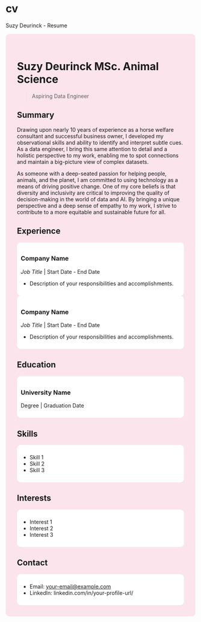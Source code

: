 # cv
Suzy Deurinck - Resume
<div style="background-color: #FCE4EC; padding: 30px; border-radius: 10px;">

# Suzy Deurinck MSc. Animal Science
> Aspiring Data Engineer

## Summary
Drawing upon nearly 10 years of experience as a horse welfare consultant and successful
business owner, I developed my observational skills and ability to identify and interpret subtle
cues. As a data engineer, I bring this same attention to detail and a holistic perspective to my
work, enabling me to spot connections and maintain a big-picture view of complex datasets.
  
As someone with a deep-seated passion for helping people, animals, and the planet, I am
committed to using technology as a means of driving positive change. One of my core beliefs
is that diversity and inclusivity are critical to improving the quality of decision-making in the
world of data and AI. By bringing a unique perspective and a deep sense of empathy to my
work, I strive to contribute to a more equitable and sustainable future for all.

## Experience
<div style="background-color: #FFFFFF; padding: 10px; border-radius: 10px;">
  
### Company Name
*Job Title* | Start Date - End Date
- Description of your responsibilities and accomplishments.

</div>

<div style="background-color: #FFFFFF; padding: 10px; border-radius: 10px;">
  
### Company Name
*Job Title* | Start Date - End Date
- Description of your responsibilities and accomplishments.

</div>

## Education
<div style="background-color: #FFFFFF; padding: 10px; border-radius: 10px;">

### University Name
Degree | Graduation Date

</div>

## Skills
<div style="background-color: #FFFFFF; padding: 10px; border-radius: 10px;">

- Skill 1
- Skill 2
- Skill 3

</div>

## Interests
<div style="background-color: #FFFFFF; padding: 10px; border-radius: 10px;">

- Interest 1
- Interest 2
- Interest 3

</div>

## Contact
<div style="background-color: #FFFFFF; padding: 10px; border-radius: 10px;">

- Email: your-email@example.com
- LinkedIn: linkedin.com/in/your-profile-url/

</div>

</div>
